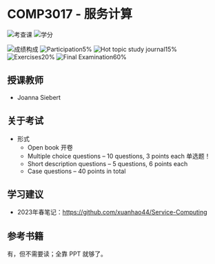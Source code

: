 # COMP3017 - 服务计算

<!--
1. 通过 [Shields.io](https://shields.io/) 生成如下的徽章，标注课程的基本信息。
2. 请根据课程的具体内容增删仓库的子文件夹。子文件夹建议使用小写英文，如果需要附加说明，则添加 README.md。注意，添加 README 后 .gitkeep 文件仍需保留。
3. 关于课程的描述可以不止以下几个方面，酌情增删。
4. hoa.moe 生成本课程对应页面后，请将页面链接复制到 GitHub 仓库的 About/Website 中。
5. 可以在 GitHub 页面的 About/Topics 中为课程添加话题名称。
-->


![考查课](https://img.shields.io/badge/%E8%80%83%E6%9F%A5%E8%AF%BE-green)
![学分](https://img.shields.io/badge/%E5%AD%A6%E5%88%86-2-moccasin)

![成绩构成](https://img.shields.io/badge/%E6%88%90%E7%BB%A9%E6%9E%84%E6%88%90-gold)
![Participation5%](https://img.shields.io/badge/Participation-5%25-wheat)
![Hot topic study journal15%](https://img.shields.io/badge/Hot%20topic%20study%20journal-15%25-wheat)
![Exercises20%](https://img.shields.io/badge/Exercises-20%25-wheat)
![Final Examination60%](https://img.shields.io/badge/Final%20Examination-60%25-wheat)

## 授课教师

- Joanna Siebert


## 关于考试

- 形式
  - Open book 开卷
  - Multiple choice questions – 10 questions, 3 points each 单选题！
  - Short description questions – 5 questions, 6 points each
  - Case questions – 40 points in total

## 学习建议

- 2023年春笔记：https://github.com/xuanhao44/Service-Computing

## 参考书籍

有，但不需要读；全靠 PPT 就够了。
